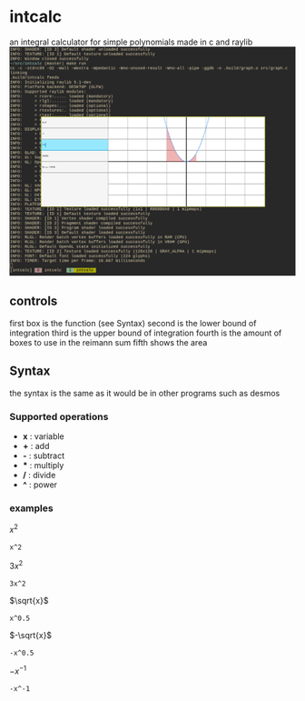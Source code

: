 # intcalc
an integral calculator for simple polynomials made in c and raylib
![intcalc in action](screenshot.png)

## controls
first box is the function (see Syntax)
second is the lower bound of integration
third is the upper bound of integration
fourth is the amount of boxes to use in the reimann sum
fifth shows the area

## Syntax
the syntax is the same as it would be in other programs such as desmos
### Supported operations
- __x__ : variable
- __+__ : add
- __-__ : subtract
- __*__ : multiply
- __/__ : divide
- __^__ : power
### examples
$x^2$
```
x^2
```
$3x^2$
```
3x^2
```
$\sqrt{x}$
```
x^0.5
```
$-\sqrt{x}$
```
-x^0.5
```
$-x^{-1}$
```
-x^-1
```
